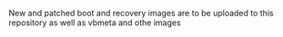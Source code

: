 New and patched boot and recovery images are to be uploaded to this repository as well as vbmeta and othe images
